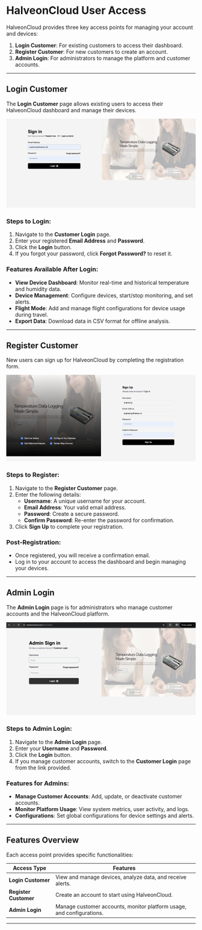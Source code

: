 # HalveonCloud User Access

HalveonCloud provides three key access points for managing your account and devices:

1. **Login Customer**: For existing customers to access their dashboard.
2. **Register Customer**: For new customers to create an account.
3. **Admin Login**: For administrators to manage the platform and customer accounts.

---

## Login Customer

The **Login Customer** page allows existing users to access their HalveonCloud dashboard and manage their devices.

![Customer Login](../../static/img/customer_login2.png)

### Steps to Login:
1. Navigate to the **Customer Login** page.
2. Enter your registered **Email Address** and **Password**.
3. Click the **Login** button.
4. If you forgot your password, click **Forgot Password?** to reset it.

### Features Available After Login:
- **View Device Dashboard**: Monitor real-time and historical temperature and humidity data.
- **Device Management**: Configure devices, start/stop monitoring, and set alerts.
- **Flight Mode**: Add and manage flight configurations for device usage during travel.
- **Export Data**: Download data in CSV format for offline analysis.

---

## Register Customer

New users can sign up for HalveonCloud by completing the registration form.

![Register Customer](../../static/img/register2.png)

### Steps to Register:
1. Navigate to the **Register Customer** page.
2. Enter the following details:
   - **Username**: A unique username for your account.
   - **Email Address**: Your valid email address.
   - **Password**: Create a secure password.
   - **Confirm Password**: Re-enter the password for confirmation.
3. Click **Sign Up** to complete your registration.

### Post-Registration:
- Once registered, you will receive a confirmation email.
- Log in to your account to access the dashboard and begin managing your devices.

---

## Admin Login

The **Admin Login** page is for administrators who manage customer accounts and the HalveonCloud platform.

![Admin Login](../../static/img/admin.png)

### Steps to Admin Login:
1. Navigate to the **Admin Login** page.
2. Enter your **Username** and **Password**.
3. Click the **Login** button.
4. If you manage customer accounts, switch to the **Customer Login** page from the link provided.

### Features for Admins:
- **Manage Customer Accounts**: Add, update, or deactivate customer accounts.
- **Monitor Platform Usage**: View system metrics, user activity, and logs.
- **Configurations**: Set global configurations for device settings and alerts.

---

## Features Overview

Each access point provides specific functionalities:

| Access Type      | Features                                                             |
|------------------|----------------------------------------------------------------------|
| **Login Customer** | View and manage devices, analyze data, and receive alerts.         |
| **Register Customer** | Create an account to start using HalveonCloud.                  |
| **Admin Login**   | Manage customer accounts, monitor platform usage, and configurations.|

---
